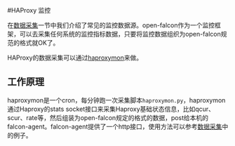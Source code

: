 #HAProxy 监控

在[数据采集](../philosophy/data-collect.md)一节中我们介绍了常见的监控数据源。open-falcon作为一个监控框架，可以去采集任何系统的监控指标数据，只要将监控数据组织为open-falcon规范的格式就OK了。

HAProxy的数据采集可以通过[haproxymon](https://github.com/iask/haproxymon)来做。

## 工作原理

haproxymon是一个cron，每分钟跑一次采集脚本```haproxymon.py```，haproxymon通过Haproxy的stats socket接口来采集Haproxy基础状态信息，比如qcur、scur、rate等，然后组装为open-falcon规定的格式的数据，post给本机的falcon-agent。falcon-agent提供了一个http接口，使用方法可以参考[数据采集](../philosophy/data-collect.md)中的例子。